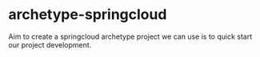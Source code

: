 # archetype-springcloud
Aim to create a springcloud archetype project we can use is to quick start our project development.
